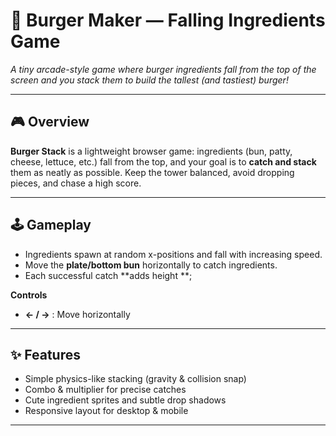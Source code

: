 # 🍔 Burger Maker — Falling Ingredients Game

*A tiny arcade-style game where burger ingredients fall from the top of the screen and you stack them to build the tallest (and tastiest) burger!*

---

## 🎮 Overview
**Burger Stack** is a lightweight browser game: ingredients (bun, patty, cheese, lettuce, etc.) fall from the top, and your goal is to **catch and stack** them as neatly as possible. Keep the tower balanced, avoid dropping pieces, and chase a high score.

---

## 🕹️ Gameplay
- Ingredients spawn at random x-positions and fall with increasing speed.
- Move the **plate/bottom bun** horizontally to catch ingredients.
- Each successful catch **adds height **; 


**Controls**
- **← / →** : Move horizontally
---

## ✨ Features
- Simple physics-like stacking (gravity & collision snap)
- Combo & multiplier for precise catches
- Cute ingredient sprites and subtle drop shadows
- Responsive layout for desktop & mobile
---

